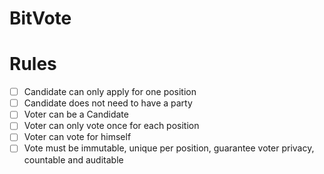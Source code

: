 # BitVote

# Rules

- [ ] Candidate can only apply for one position
- [ ] Candidate does not need to have a party
- [ ] Voter can be a Candidate
- [ ] Voter can only vote once for each position
- [ ] Voter can vote for himself
- [ ] Vote must be immutable, unique per position, guarantee voter privacy, countable and auditable
